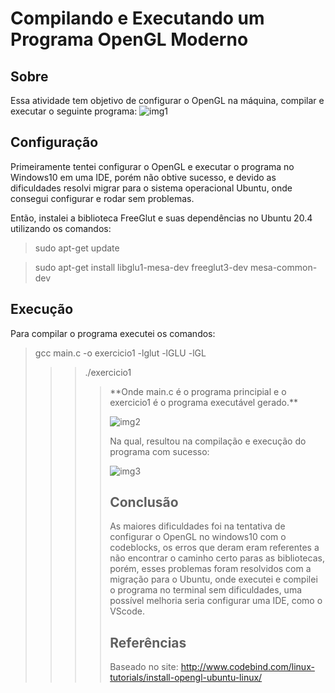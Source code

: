 # Compilando e Executando um Programa OpenGL Moderno

## Sobre
Essa atividade tem objetivo de configurar o OpenGL na máquina, compilar e executar o seguinte programa: 
![img1](https://jeferson-wwe.000webhostapp.com/img-icg/img1.png)


## Configuração 
Primeiramente tentei configurar o OpenGL e executar o programa no Windows10 em uma IDE, porém não obtive sucesso, e devido as dificuldades resolvi migrar para o sistema operacional Ubuntu, 
onde consegui configurar e rodar sem problemas.</p>
Então, instalei a biblioteca FreeGlut e suas dependências no Ubuntu 20.4 utilizando os comandos: 
<blockquote> sudo apt-get update </blockquote>
<blockquote> sudo apt-get install libglu1-mesa-dev freeglut3-dev mesa-common-dev  </blockquote>

## Execução
Para compilar o programa executei os comandos:

<blockquote>gcc main.c -o exercicio1 -lglut -lGLU -lGL <blockquote>
<blockquote>./exercicio1<blockquote>
**Onde main.c é o programa principial e o exercicio1 é o programa executável gerado.**

![img2](https://jeferson-wwe.000webhostapp.com/img-icg/img2.png)

Na qual, resultou na compilação e execução do programa com sucesso:

![img3](https://jeferson-wwe.000webhostapp.com/img-icg/img3.png)

## Conclusão
As maiores dificuldades foi na tentativa de configurar o OpenGL no windows10 com o codeblocks, os erros que deram eram referentes a não encontrar o caminho certo paras as bibliotecas, porém, esses problemas foram resolvidos com a migração para o Ubuntu, onde executei e compilei o programa no terminal sem dificuldades, uma possível melhoria seria configurar uma IDE, como o VScode.

## Referências
Baseado no site: http://www.codebind.com/linux-tutorials/install-opengl-ubuntu-linux/
